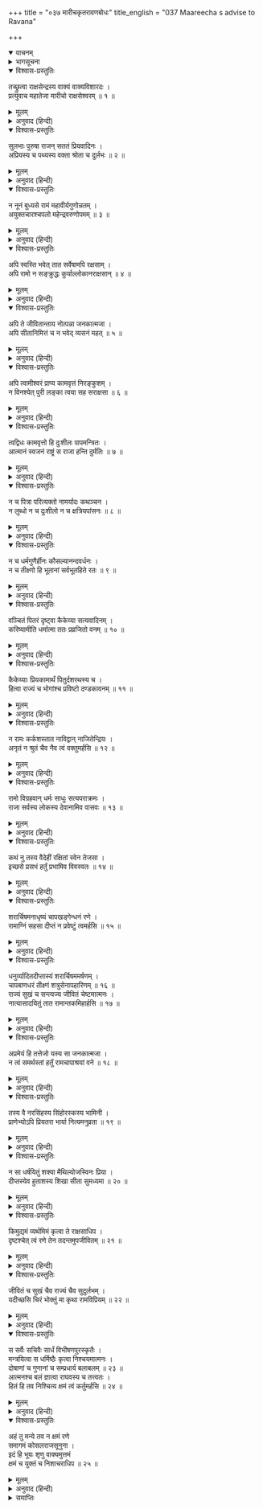 +++
title = "०३७ मारीचकृतरावणबोधः"
title_english = "037 Maareecha s advise to Ravana"

+++
<details open><summary>वाचनम्</summary>
<div caption="श्रीराम-हरिसीताराममूर्ति-घनपाठिभ्यां वचनम्" class="audioEmbed" src="https://archive.org/download/Ramayana-recitation-Sriram-harisItArAmamUrti-Ghanapaati-v2/Kanda_3/Kanda_3_ARK-037-Maarichakruthaha_Ravana_Bodhaha.mp3"></div>
</details>

<details><summary>भागसूचना</summary>

37. मारीचका रावणको श्रीरामचन्द्रजीके गुण और प्रभाव बताकर सीताहरणके उद्योगसे रोकना
</details>

<details open><summary>विश्वास-प्रस्तुतिः</summary>

तच्छ्रुत्वा राक्षसेन्द्रस्य वाक्यं वाक्यविशारदः ।  
प्रत्युवाच महातेजा मारीचो राक्षसेश्वरम् ॥ १ ॥
</details>

<details><summary>मूलम्</summary>

तच्छ्रुत्वा राक्षसेन्द्रस्य वाक्यं वाक्यविशारदः ।  
प्रत्युवाच महातेजा मारीचो राक्षसेश्वरम् ॥ १ ॥
</details>

<details><summary>अनुवाद (हिन्दी)</summary>

राक्षसराज रावणकी पूर्वोक्त बात सुनकर बातचीत करनेमें कुशल महातेजस्वी मारीचने उसे इस प्रकार उत्तर दिया— ॥ १ ॥
</details>

<details open><summary>विश्वास-प्रस्तुतिः</summary>

सुलभाः पुरुषा राजन् सततं प्रियवादिनः ।  
अप्रियस्य च पथ्यस्य वक्ता श्रोता च दुर्लभः ॥ २ ॥
</details>

<details><summary>मूलम्</summary>

सुलभाः पुरुषा राजन् सततं प्रियवादिनः ।  
अप्रियस्य च पथ्यस्य वक्ता श्रोता च दुर्लभः ॥ २ ॥
</details>

<details><summary>अनुवाद (हिन्दी)</summary>

‘राजन्! सदा प्रिय वचन बोलनेवाले पुरुष तो सर्वत्र सुलभ होते हैं; परंतु जो अप्रिय होनेपर भी हितकर हो, ऐसी बातके कहने और सुननेवाले दोनों ही दुर्लभ हैं ॥ २ ॥
</details>

<details open><summary>विश्वास-प्रस्तुतिः</summary>

न नूनं बुध्यसे रामं महावीर्यगुणोन्नतम् ।  
अयुक्तचारश्चपलो महेन्द्रवरुणोपमम् ॥ ३ ॥
</details>

<details><summary>मूलम्</summary>

न नूनं बुध्यसे रामं महावीर्यगुणोन्नतम् ।  
अयुक्तचारश्चपलो महेन्द्रवरुणोपमम् ॥ ३ ॥
</details>

<details><summary>अनुवाद (हिन्दी)</summary>

‘तुम कोई गुप्तचर तो रखते नहीं और तुम्हारा हृदय भी बहुत ही चञ्चल है; अतः निश्चय ही तुम श्रीरामचन्द्रजीको बिलकुल नहीं जानते । वे पराक्रमोचित गुणोंमें बहुत बढ़े-चढ़े तथा इन्द्र और वरुणके समान हैं ॥ ३ ॥
</details>

<details open><summary>विश्वास-प्रस्तुतिः</summary>

अपि स्वस्ति भवेत् तात सर्वेषामपि रक्षसाम् ।  
अपि रामो न सङ्क्रुद्धः कुर्याल्लोकानराक्षसान् ॥ ४ ॥
</details>

<details><summary>मूलम्</summary>

अपि स्वस्ति भवेत् तात सर्वेषामपि रक्षसाम् ।  
अपि रामो न सङ्क्रुद्धः कुर्याल्लोकानराक्षसान् ॥ ४ ॥
</details>

<details><summary>अनुवाद (हिन्दी)</summary>

‘तात! मैं तो यही चाहता हूँ कि समस्त राक्षसोंका कल्याण हो । कहीं ऐसा न हो कि श्रीरामचन्द्रजी अत्यन्त कुपित हो समस्त लोकोंको राक्षसोंसे शून्य कर दें? ॥ ४ ॥
</details>

<details open><summary>विश्वास-प्रस्तुतिः</summary>

अपि ते जीवितान्ताय नोत्पन्ना जनकात्मजा ।  
अपि सीतानिमित्तं च न भवेद् व्यसनं महत् ॥ ५ ॥
</details>

<details><summary>मूलम्</summary>

अपि ते जीवितान्ताय नोत्पन्ना जनकात्मजा ।  
अपि सीतानिमित्तं च न भवेद् व्यसनं महत् ॥ ५ ॥
</details>

<details><summary>अनुवाद (हिन्दी)</summary>

‘जनकनन्दिनी सीता तुम्हारे जीवनका अन्त करनेके लिये तो नहीं उत्पन्न हुई है? कहीं ऐसा न हो कि सीताके कारण तुम्हारे ऊपर कोई बहुत बड़ा सङ्कट आ जाय? ॥ ५ ॥
</details>

<details open><summary>विश्वास-प्रस्तुतिः</summary>

अपि त्वामीश्वरं प्राप्य कामवृत्तं निरङ्कुशम् ।  
न विनश्येत् पुरी लङ्का त्वया सह सराक्षसा ॥ ६ ॥
</details>

<details><summary>मूलम्</summary>

अपि त्वामीश्वरं प्राप्य कामवृत्तं निरङ्कुशम् ।  
न विनश्येत् पुरी लङ्का त्वया सह सराक्षसा ॥ ६ ॥
</details>

<details><summary>अनुवाद (हिन्दी)</summary>

‘तुम-जैसे स्वेच्छाचारी और उच्छृङ्खल राजाको पाकर लङ्कापुरी तुम्हारे और राक्षसोंके साथ ही नष्ट न हो जाय? ॥ ६ ॥
</details>

<details open><summary>विश्वास-प्रस्तुतिः</summary>

त्वद्विधः कामवृत्तो हि दुःशीलः पापमन्त्रितः ।  
आत्मानं स्वजनं राष्ट्रं स राजा हन्ति दुर्मतिः ॥ ७ ॥
</details>

<details><summary>मूलम्</summary>

त्वद्विधः कामवृत्तो हि दुःशीलः पापमन्त्रितः ।  
आत्मानं स्वजनं राष्ट्रं स राजा हन्ति दुर्मतिः ॥ ७ ॥
</details>

<details><summary>अनुवाद (हिन्दी)</summary>

‘जो राजा तुम्हारे समान दुराचारी, स्वेच्छाचारी, पापपूर्ण विचार रखनेवाला और खोटी बुद्धिवाला होता है, वह अपना, अपने स्वजनोंका तथा समूचे राष्ट्रका भी विनाश कर डालता है ॥ ७ ॥
</details>

<details open><summary>विश्वास-प्रस्तुतिः</summary>

न च पित्रा परित्यक्तो नामर्यादः कथञ्चन ।  
न लुब्धो न च दुःशीलो न च क्षत्रियपांसनः ॥ ८ ॥
</details>

<details><summary>मूलम्</summary>

न च पित्रा परित्यक्तो नामर्यादः कथञ्चन ।  
न लुब्धो न च दुःशीलो न च क्षत्रियपांसनः ॥ ८ ॥
</details>

<details><summary>अनुवाद (हिन्दी)</summary>

‘श्रीरामचन्द्रजी न तो पिताद्वारा त्यागे या निकाले गये हैं, न उन्होंने धर्मकी मर्यादाका किसी तरह त्याग किया है, न वे लोभी, न दूषित आचार-विचारवाले और न क्षत्रियकुल-कलङ्क ही हैं ॥ ८ ॥
</details>

<details open><summary>विश्वास-प्रस्तुतिः</summary>

न च धर्मगुणैर्हीनः कौसल्यानन्दवर्धनः ।  
न च तीक्ष्णो हि भूतानां सर्वभूतहिते रतः ॥ ९ ॥
</details>

<details><summary>मूलम्</summary>

न च धर्मगुणैर्हीनः कौसल्यानन्दवर्धनः ।  
न च तीक्ष्णो हि भूतानां सर्वभूतहिते रतः ॥ ९ ॥
</details>

<details><summary>अनुवाद (हिन्दी)</summary>

‘कौसल्याका आनन्द बढ़ानेवाले श्रीराम धर्मसम्बन्धी गुणोंसे हीन नहीं हुए हैं । उनका स्वभाव भी किसी प्राणीके प्रति तीखा नहीं है । वे सदा समस्त प्राणियोंके हितमें ही तत्पर रहते हैं ॥ ९ ॥
</details>

<details open><summary>विश्वास-प्रस्तुतिः</summary>

वञ्चितं पितरं दृष्ट्वा कैकेय्या सत्यवादिनम् ।  
करिष्यामीति धर्मात्मा ततः प्रव्रजितो वनम् ॥ १० ॥
</details>

<details><summary>मूलम्</summary>

वञ्चितं पितरं दृष्ट्वा कैकेय्या सत्यवादिनम् ।  
करिष्यामीति धर्मात्मा ततः प्रव्रजितो वनम् ॥ १० ॥
</details>

<details><summary>अनुवाद (हिन्दी)</summary>

‘रानी कैकेयीने पिताको धोखेमें डालकर मेरे वनवासका वर माँग लिया—यह देखकर धर्मात्मा श्रीरामने मन-ही-मन यह निश्चय किया कि मैं पिताको सत्यवादी बनाऊँगा (उनके दिये हुए वर या वचनको पूरा करूँगा); इस निश्चयके अनुसार वे स्वयं ही वनको चल दिये ॥ १० ॥
</details>

<details open><summary>विश्वास-प्रस्तुतिः</summary>

कैकेय्याः प्रियकामार्थं पितुर्दशरथस्य च ।  
हित्वा राज्यं च भोगांश्च प्रविष्टो दण्डकावनम् ॥ ११ ॥
</details>

<details><summary>मूलम्</summary>

कैकेय्याः प्रियकामार्थं पितुर्दशरथस्य च ।  
हित्वा राज्यं च भोगांश्च प्रविष्टो दण्डकावनम् ॥ ११ ॥
</details>

<details><summary>अनुवाद (हिन्दी)</summary>

‘माता कैकेयी और पिता राजा दशरथका प्रिय करनेकी इच्छासे ही वे स्वयं राज्य और भोगोंका परित्याग करके दण्डकवनमें प्रविष्ट हुए हैं ॥ ११ ॥
</details>

<details open><summary>विश्वास-प्रस्तुतिः</summary>

न रामः कर्कशस्तात नाविद्वान् नाजितेन्द्रियः ।  
अनृतं न श्रुतं चैव नैव त्वं वक्तुमर्हसि ॥ १२ ॥
</details>

<details><summary>मूलम्</summary>

न रामः कर्कशस्तात नाविद्वान् नाजितेन्द्रियः ।  
अनृतं न श्रुतं चैव नैव त्वं वक्तुमर्हसि ॥ १२ ॥
</details>

<details><summary>अनुवाद (हिन्दी)</summary>

‘तात! श्रीराम क्रूर नहीं हैं । वे मूर्ख और अजितेन्द्रिय भी नहीं हैं । श्रीराममें मिथ्याभाषणका दोष मैंने कभी नहीं सुना है; अतः उनके विषयमें तुम्हें ऐसी उलटी बातें कभी नहीं कहनी चाहिये ॥ १२ ॥
</details>

<details open><summary>विश्वास-प्रस्तुतिः</summary>

रामो विग्रहवान् धर्मः साधुः सत्यपराक्रमः ।  
राजा सर्वस्य लोकस्य देवानामिव वासवः ॥ १३ ॥
</details>

<details><summary>मूलम्</summary>

रामो विग्रहवान् धर्मः साधुः सत्यपराक्रमः ।  
राजा सर्वस्य लोकस्य देवानामिव वासवः ॥ १३ ॥
</details>

<details><summary>अनुवाद (हिन्दी)</summary>

‘श्रीराम धर्मके मूर्तिमान् स्वरूप हैं । वे साधु और सत्यपराक्रमी हैं । जैसे इन्द्र समस्त देवताओंके अधिपति हैं, उसी प्रकार श्रीराम भी सम्पूर्ण जगत् के राजा हैं ॥ १३ ॥
</details>

<details open><summary>विश्वास-प्रस्तुतिः</summary>

कथं नु तस्य वैदेहीं रक्षितां स्वेन तेजसा ।  
इच्छसे प्रसभं हर्तुं प्रभामिव विवस्वतः ॥ १४ ॥
</details>

<details><summary>मूलम्</summary>

कथं नु तस्य वैदेहीं रक्षितां स्वेन तेजसा ।  
इच्छसे प्रसभं हर्तुं प्रभामिव विवस्वतः ॥ १४ ॥
</details>

<details><summary>अनुवाद (हिन्दी)</summary>

‘उनकी पत्नी विदेहराजकुमारी सीता अपने ही पातिव्रत्यके तेजसे सुरक्षित हैं । जैसे सूर्यकी प्रभा उससे अलग नहीं की जा सकती, उसी तरह सीताको श्रीरामसे अलग करना असम्भव है । ऐसी दशामें तुम बलपूर्वक उनका अपहरण कैसे करना चाहते हो? ॥ १४ ॥
</details>

<details open><summary>विश्वास-प्रस्तुतिः</summary>

शरार्चिषमनाधृष्यं चापखड्गेन्धनं रणे ।  
रामाग्निं सहसा दीप्तं न प्रवेष्टुं त्वमर्हसि ॥ १५ ॥
</details>

<details><summary>मूलम्</summary>

शरार्चिषमनाधृष्यं चापखड्गेन्धनं रणे ।  
रामाग्निं सहसा दीप्तं न प्रवेष्टुं त्वमर्हसि ॥ १५ ॥
</details>

<details><summary>अनुवाद (हिन्दी)</summary>

‘श्रीराम प्रज्वलित अग्निके समान हैं । बाण ही उस अग्निकी ज्वाला है । धनुष और खड्ग ही उसके लिये ईंधनका काम करते हैं । तुम्हें युद्धके लिये सहसा उस अग्निमें प्रवेश नहीं करना चाहिये ॥ १५ ॥
</details>

<details open><summary>विश्वास-प्रस्तुतिः</summary>

धनुर्व्यादितदीप्तास्यं शरार्चिषममर्षणम् ।  
चापबाणधरं तीक्ष्णं शत्रुसेनापहारिणम् ॥ १६ ॥  
राज्यं सुखं च सन्त्यज्य जीवितं चेष्टमात्मनः ।  
नात्यासादयितुं तात रामान्तकमिहार्हसि ॥ १७ ॥
</details>

<details><summary>मूलम्</summary>

धनुर्व्यादितदीप्तास्यं शरार्चिषममर्षणम् ।  
चापबाणधरं तीक्ष्णं शत्रुसेनापहारिणम् ॥ १६ ॥  
राज्यं सुखं च सन्त्यज्य जीवितं चेष्टमात्मनः ।  
नात्यासादयितुं तात रामान्तकमिहार्हसि ॥ १७ ॥
</details>

<details><summary>अनुवाद (हिन्दी)</summary>

‘तात! धनुष ही जिसका फैला हुआ दीप्तिमान् मुख है और बाण ही प्रभा है, जो अमर्षमें भरा हुआ है, धनुष और बाण धारण किये खड़ा है, रोषवश तीखे स्वभावका परिचय देता है और शत्रुसेनाके प्राण लेनेमें समर्थ है, उस रामरूपी यमराजके पास तुम्हें यहाँ अपने राज्यसुख और प्यारे प्राणोंका मोह छोड़कर सहसा नहीं जाना चाहिये ॥ १६-१७ ॥
</details>

<details open><summary>विश्वास-प्रस्तुतिः</summary>

अप्रमेयं हि तत्तेजो यस्य सा जनकात्मजा ।  
न त्वं समर्थस्तां हर्तुं रामचापाश्रयां वने ॥ १८ ॥
</details>

<details><summary>मूलम्</summary>

अप्रमेयं हि तत्तेजो यस्य सा जनकात्मजा ।  
न त्वं समर्थस्तां हर्तुं रामचापाश्रयां वने ॥ १८ ॥
</details>

<details><summary>अनुवाद (हिन्दी)</summary>

‘जनककिशोरी सीता जिनकी धर्मपत्नी हैं, उनका तेज अप्रमेय है । श्रीरामचन्द्रजीका धनुष उनका आश्रय है, अतः तुममें इतनी शक्ति नहीं है कि वनमें उनका अपहरण कर सको ॥ १८ ॥
</details>

<details open><summary>विश्वास-प्रस्तुतिः</summary>

तस्य वै नरसिंहस्य सिंहोरस्कस्य भामिनी ।  
प्राणेभ्योऽपि प्रियतरा भार्या नित्यमनुव्रता ॥ १९ ॥
</details>

<details><summary>मूलम्</summary>

तस्य वै नरसिंहस्य सिंहोरस्कस्य भामिनी ।  
प्राणेभ्योऽपि प्रियतरा भार्या नित्यमनुव्रता ॥ १९ ॥
</details>

<details><summary>अनुवाद (हिन्दी)</summary>

‘श्रीरामचन्द्रजी मनुष्योंमें सिंहके समान पराक्रमी हैं । उनका वक्षःस्थल सिंहके समान उन्नत है । भामिनी सीता उनकी प्राणोंसे भी अधिक प्रियतमा पत्नी हैं । वे सदा अपने पतिका ही अनुसरण करती हैं ॥ १९ ॥
</details>

<details open><summary>विश्वास-प्रस्तुतिः</summary>

न सा धर्षयितुं शक्या मैथिल्योजस्विनः प्रिया ।  
दीप्तस्येव हुताशस्य शिखा सीता सुमध्यमा ॥ २० ॥
</details>

<details><summary>मूलम्</summary>

न सा धर्षयितुं शक्या मैथिल्योजस्विनः प्रिया ।  
दीप्तस्येव हुताशस्य शिखा सीता सुमध्यमा ॥ २० ॥
</details>

<details><summary>अनुवाद (हिन्दी)</summary>

‘मिथिलेशकुमारी सीता ओजस्वी श्रीरामकी प्यारी पत्नी हैं । वे प्रज्वलित अग्निकी ज्वालाके समान असह्य हैं, अतः उन सुन्दरी सीतापर बलात् नहीं किया जा सकता ॥ २० ॥
</details>

<details open><summary>विश्वास-प्रस्तुतिः</summary>

किमुद्यमं व्यर्थमिमं कृत्वा ते राक्षसाधिप ।  
दृष्टश्चेत् त्वं रणे तेन तदन्तमुपजीवितम् ॥ २१ ॥
</details>

<details><summary>मूलम्</summary>

किमुद्यमं व्यर्थमिमं कृत्वा ते राक्षसाधिप ।  
दृष्टश्चेत् त्वं रणे तेन तदन्तमुपजीवितम् ॥ २१ ॥
</details>

<details><summary>अनुवाद (हिन्दी)</summary>

‘राक्षसराज! यह व्यर्थका उद्योग करनेसे तुम्हें क्या लाभ होगा? जिस दिन युद्धमें तुम्हारे ऊपर श्रीरामकी दृष्टि पड़ जाय, उसी दिन तुम अपने जीवनका अन्त समझना ॥ २१ ॥
</details>

<details open><summary>विश्वास-प्रस्तुतिः</summary>

जीवितं च सुखं चैव राज्यं चैव सुदुर्लभम् ।  
यदीच्छसि चिरं भोक्तुं मा कृथा रामविप्रियम् ॥ २२ ॥
</details>

<details><summary>मूलम्</summary>

जीवितं च सुखं चैव राज्यं चैव सुदुर्लभम् ।  
यदीच्छसि चिरं भोक्तुं मा कृथा रामविप्रियम् ॥ २२ ॥
</details>

<details><summary>अनुवाद (हिन्दी)</summary>

‘यदि तुम अपने जीवनका, सुखका और परम दुर्लभ राज्यका चिरकालतक उपभोग करना चाहते हो तो श्रीरामका अपराध न करो ॥ २२ ॥
</details>

<details open><summary>विश्वास-प्रस्तुतिः</summary>

स सर्वैः सचिवैः सार्धं विभीषणपुरस्कृतैः ।  
मन्त्रयित्वा स धर्मिष्ठैः कृत्वा निश्चयमात्मनः ।  
दोषाणां च गुणानां च सम्प्रधार्य बलाबलम् ॥ २३ ॥  
आत्मनश्च बलं ज्ञात्वा राघवस्य च तत्त्वतः ।  
हितं हि तव निश्चित्य क्षमं त्वं कर्तुमर्हसि ॥ २४ ॥
</details>

<details><summary>मूलम्</summary>

स सर्वैः सचिवैः सार्धं विभीषणपुरस्कृतैः ।  
मन्त्रयित्वा स धर्मिष्ठैः कृत्वा निश्चयमात्मनः ।  
दोषाणां च गुणानां च सम्प्रधार्य बलाबलम् ॥ २३ ॥  
आत्मनश्च बलं ज्ञात्वा राघवस्य च तत्त्वतः ।  
हितं हि तव निश्चित्य क्षमं त्वं कर्तुमर्हसि ॥ २४ ॥
</details>

<details><summary>अनुवाद (हिन्दी)</summary>

‘तुम विभीषण आदि सभी धर्मात्मा मन्त्रियोंके साथ सलाह करके अपने कर्तव्यका निश्चय करो । अपने और श्रीरामके दोषों तथा गुणोंके बलाबलपर भलीभाँति विचार करके अपनी और श्रीरामचन्द्रजीकी शक्तिको ठीक-ठीक समझ लो । फिर क्या करनेसे तुम्हारा हित होगा, इसका निश्चय करके जो उचित जान पड़े, वही कार्य तुम्हें करना चाहिये ॥ २३-२४ ॥
</details>

<details open><summary>विश्वास-प्रस्तुतिः</summary>

अहं तु मन्ये तव न क्षमं रणे  
समागमं कोसलराजसूनुना ।  
इदं हि भूयः शृणु वाक्यमुत्तमं  
क्षमं च युक्तं च निशाचराधिप ॥ २५ ॥
</details>

<details><summary>मूलम्</summary>

अहं तु मन्ये तव न क्षमं रणे  
समागमं कोसलराजसूनुना ।  
इदं हि भूयः शृणु वाक्यमुत्तमं  
क्षमं च युक्तं च निशाचराधिप ॥ २५ ॥
</details>

<details><summary>अनुवाद (हिन्दी)</summary>

‘निशाचरराज! मैं तो समझता हूँ कि कोसलराजकुमार श्रीरामचन्द्रजीके साथ तुम्हारा युद्ध करना उचित नहीं है । अब पुनः मेरी एक बात और सुनो, यह तुम्हारे लिये बहुत ही उत्तम, उचित और उपयुक्त सिद्ध होगी’ ॥ २५ ॥
</details>

<details><summary>समाप्तिः</summary>

इत्यार्षे श्रीमद्रामायणे वाल्मीकीये आदिकाव्येऽरण्यकाण्डे सप्तत्रिंशः सर्गः ॥ ३७ ॥  
इस प्रकार श्रीवाल्मीकिनिर्मित आर्षरामायण आदिकाव्यके अरण्यकाण्डमें सैंतीसवाँ सर्ग पूरा हुआ ॥ ३७ ॥
</details>

